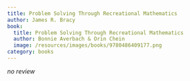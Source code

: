 ```yaml
---
title: Problem Solving Through Recreational Mathematics
author: James R. Bracy
book:
  title: Problem Solving Through Recreational Mathematics
  author: Bonnie Averbach & Orin Chein
  image: /resources/images/books/9780486409177.png
category: books
---
```


*no review*

